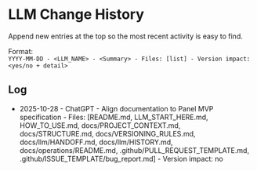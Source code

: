 # LLM Change History

Append new entries at the top so the most recent activity is easy to find.

Format:  
`YYYY-MM-DD - <LLM_NAME> - <Summary> - Files: [list] - Version impact: <yes/no + detail>`

## Log

- 2025-10-28 - ChatGPT - Align documentation to Panel MVP specification - Files: [README.md, LLM_START_HERE.md, HOW_TO_USE.md, docs/PROJECT_CONTEXT.md, docs/STRUCTURE.md, docs/VERSIONING_RULES.md, docs/llm/HANDOFF.md, docs/llm/HISTORY.md, docs/operations/README.md, .github/PULL_REQUEST_TEMPLATE.md, .github/ISSUE_TEMPLATE/bug_report.md] - Version impact: no
